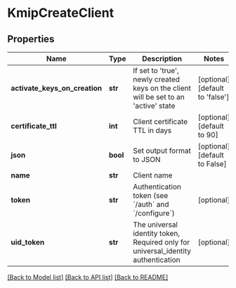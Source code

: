 # KmipCreateClient

## Properties
Name | Type | Description | Notes
------------ | ------------- | ------------- | -------------
**activate_keys_on_creation** | **str** | If set to &#39;true&#39;, newly created keys on the client will be set to an &#39;active&#39; state | [optional] [default to 'false']
**certificate_ttl** | **int** | Client certificate TTL in days | [optional] [default to 90]
**json** | **bool** | Set output format to JSON | [optional] [default to False]
**name** | **str** | Client name | 
**token** | **str** | Authentication token (see &#x60;/auth&#x60; and &#x60;/configure&#x60;) | [optional] 
**uid_token** | **str** | The universal identity token, Required only for universal_identity authentication | [optional] 

[[Back to Model list]](../README.md#documentation-for-models) [[Back to API list]](../README.md#documentation-for-api-endpoints) [[Back to README]](../README.md)



